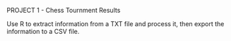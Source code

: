 PROJECT 1 - Chess Tournment Results 

Use R to extract information from a TXT file and process it, then export the information to a CSV file.
